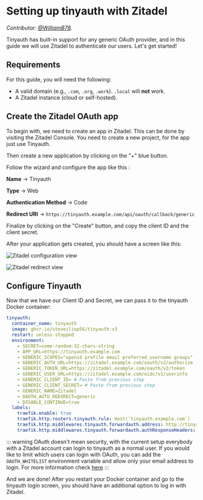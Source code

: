 # Setting up tinyauth with Zitadel

_Contributor: [@WilliamB78](https://github.com/WilliamB78)._

Tinyauth has built-in support for any generic OAuth provider, and in this guide we will use Zitadel to authenticate our users. Let's get started!

## Requirements

For this guide, you will need the following:

- A valid domain (e.g., `.com`, `.org`, `.work`). `.local` will **not** work.
- A Zitadel instance (cloud or self-hosted).

## Create the Zitadel OAuth app

To begin with, we need to create an app in Zitadel. This can be done by visiting the Zitadel Console. You need to create a new project, for the app just use Tinyauth.

Then create a new application by clicking on the "+" blue button.

Follow the wizard and configure the app like this :

**Name** -> Tinyauth

**Type** -> Web

**Authentication Method** -> Code

**Redirect URI** -> `https://tinyauth.example.com/api/oauth/callback/generic`

Finalize by clicking on the "Create" button, and copy the client ID and the client secret.

After your application gets created, you should have a screen like this:

![Zitadel configuration view](/screenshots/zitadel-configuration-view.png)

![Zitadel redirect view](/screenshots/zitadel-redirect-view.png)

## Configure Tinyauth

Now that we have our Client ID and Secret, we can pass it to the tinyauth Docker container:

```yaml
tinyauth:
  container_name: tinyauth
  image: ghcr.io/steveiliop56/tinyauth:v3
  restart: unless-stopped
  environment:
    - SECRET=some-random-32-chars-string
    - APP_URL=https://tinyauth.example.com
    - GENERIC_SCOPES="openid profile email preferred_username groups"
    - GENERIC_AUTH_URL=https://zitadel.example.com/oauth/v2/authorize
    - GENERIC_TOKEN_URL=https://zitadel.example.com/oauth/v2/token
    - GENERIC_USER_URL=https://zitadel.example.com/oidc/v1/userinfo
    - GENERIC_CLIENT_ID= # Paste from previous step
    - GENERIC_CLIENT_SECRET= # Paste from previous step
    - GENERIC_NAME=Zitadel
    - OAUTH_AUTO_REDIRECT=generic
    - DISABLE_CONTINUE=true
  labels:
    traefik.enable: true
    traefik.http.routers.tinyauth.rule: Host(`tinyauth.example.com`)
    traefik.http.middlewares.tinyauth.forwardauth.address: http://tinyauth:3000/api/auth/traefik
    traefik.http.middlewares.tinyauth.forwardauth.authResponseHeaders: Remote-User, Remote-Email, Remote-Name, Remote-Groups
```

::: warning
OAuth doesn't mean security, with the current setup everybody with a Zitadel account can login to tinyauth as a normal user. If you would like to limit which users can login with OAuth, you can add the `OAUTH_WHITELIST` environment variable and allow only your email address to login. For more information check [here](../reference/configuration.md)
:::

And we are done! After you restart your Docker container and go to the tinyauth login screen, you should have an additional option to log in with Zitadel.
